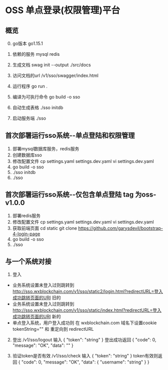 # OSS 单点登录(权限管理)平台

## 概览
0. go版本
go1.15.1

1. 依赖的服务
mysql
redis

2. 生成文档
swag init --output ./src/docs

3. 访问文档的url
/v1/sso/swagger/index.html

4. 运行程序
go run .

5. 编译为可执行命令
go build -o sso

5. 自动生成表格
./sso initdb

6. 启动服务端
./sso

## 首次部署运行sso系统--单点登陆和权限管理
1. 部署mysql数据库服务，redis服务
2. 创建数据库sso
3. 修改配置文件
cp settings.yaml settings.dev.yaml
vi settings.dev.yaml
4. go build -o sso
5. ./sso initdb
6. ./sso
## 首次部署运行sso系统--仅包含单点登陆 tag 为oss-v1.0.0
1. 部署redis服务
2. 修改配置文件
cp settings.yaml settings.dev.yaml
vi settings.dev.yaml
3. 获取前端页面 
cd static
git clone https://github.com/garysdevil/bootstrap-4-login-page
4. go build -o sso
6. ./sso


## 与一个系统对接
1. 登入
  - 业务系统设置未登入过则跳转到 http://sso.wxblockchain.com/v1/sso/static2/login.html?redirectURL=登入成功跳转页面的URI   旧的
  - 业务系统设置未登入过则跳转到 http://sso.wxblockchain.com/v1/sso/static/index.html?redirectURL=登入成功跳转页面的URI     新的
  - 单点登入系统，用户登入成功则 在 wxblockchain.com 域名下设置cookie tokenString="" 和 重定向到 redirectURL

2. 登出
/v1/sso/logout
输入
{
  "token": "string"
}
登出成功返回
{
  "code": 0,
  "message": "OK",
  "data": ""
}

3. 验证token是否有效
/v1/sso/check
输入
{
  "token": "string"
}
token有效则返回 
{
  "code": 0,
  "message": "OK",
  "data": {
    "username": "string"
  }
}